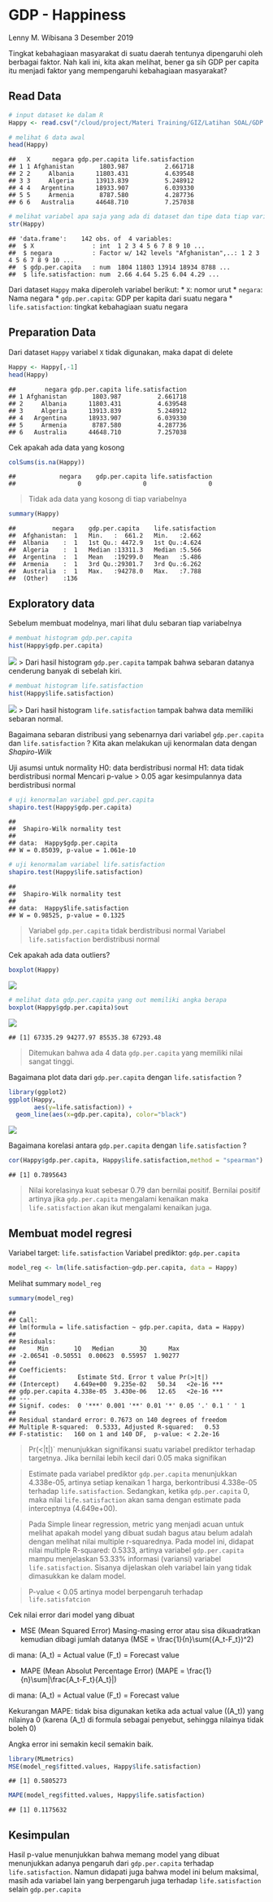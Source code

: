 GDP - Happiness
================
Lenny M. Wibisana
3 Desember 2019

Tingkat kebahagiaan masyarakat di suatu daerah tentunya dipengaruhi oleh
berbagai faktor. Nah kali ini, kita akan melihat, bener ga sih GDP per
capita itu menjadi faktor yang mempengaruhi kebahagiaan masyarakat?

## Read Data

``` r
# input dataset ke dalam R
Happy <- read.csv("/cloud/project/Materi Training/GIZ/Latihan SOAL/GDP vs Happiness.csv")
```

``` r
# melihat 6 data awal
head(Happy)
```

    ##   X      negara gdp.per.capita life.satisfaction
    ## 1 1 Afghanistan       1803.987          2.661718
    ## 2 2     Albania      11803.431          4.639548
    ## 3 3     Algeria      13913.839          5.248912
    ## 4 4   Argentina      18933.907          6.039330
    ## 5 5     Armenia       8787.580          4.287736
    ## 6 6   Australia      44648.710          7.257038

``` r
# melihat variabel apa saja yang ada di dataset dan tipe data tiap variabelnya
str(Happy)
```

    ## 'data.frame':    142 obs. of  4 variables:
    ##  $ X                : int  1 2 3 4 5 6 7 8 9 10 ...
    ##  $ negara           : Factor w/ 142 levels "Afghanistan",..: 1 2 3 4 5 6 7 8 9 10 ...
    ##  $ gdp.per.capita   : num  1804 11803 13914 18934 8788 ...
    ##  $ life.satisfaction: num  2.66 4.64 5.25 6.04 4.29 ...

Dari dataset `Happy` maka diperoleh variabel berikut: \* `X`: nomor urut
\* `negara`: Nama negara \* `gdp.per.capita`: GDP per kapita dari suatu
negara \* `life.satisfaction`: tingkat kebahagiaan suatu negara

## Preparation Data

Dari dataset `Happy` variabel `X` tidak digunakan, maka dapat di delete

``` r
Happy <- Happy[,-1]
head(Happy)
```

    ##        negara gdp.per.capita life.satisfaction
    ## 1 Afghanistan       1803.987          2.661718
    ## 2     Albania      11803.431          4.639548
    ## 3     Algeria      13913.839          5.248912
    ## 4   Argentina      18933.907          6.039330
    ## 5     Armenia       8787.580          4.287736
    ## 6   Australia      44648.710          7.257038

Cek apakah ada data yang kosong

``` r
colSums(is.na(Happy))
```

    ##            negara    gdp.per.capita life.satisfaction 
    ##                 0                 0                 0

> Tidak ada data yang kosong di tiap variabelnya

``` r
summary(Happy)
```

    ##          negara    gdp.per.capita    life.satisfaction
    ##  Afghanistan:  1   Min.   :  661.2   Min.   :2.662    
    ##  Albania    :  1   1st Qu.: 4472.9   1st Qu.:4.624    
    ##  Algeria    :  1   Median :13311.3   Median :5.566    
    ##  Argentina  :  1   Mean   :19299.0   Mean   :5.486    
    ##  Armenia    :  1   3rd Qu.:29301.7   3rd Qu.:6.262    
    ##  Australia  :  1   Max.   :94278.0   Max.   :7.788    
    ##  (Other)    :136

## Exploratory data

Sebelum membuat modelnya, mari lihat dulu sebaran tiap variabelnya

``` r
# membuat histogram gdp.per.capita
hist(Happy$gdp.per.capita)
```

![](GDP-vs-Happiness_files/figure-gfm/unnamed-chunk-6-1.png)<!-- --> \>
Dari hasil histogram `gdp.per.capita` tampak bahwa sebaran datanya
cenderung banyak di sebelah kiri.

``` r
# membuat histogram life.satisfaction
hist(Happy$life.satisfaction)
```

![](GDP-vs-Happiness_files/figure-gfm/unnamed-chunk-7-1.png)<!-- --> \>
Dari hasil histogram `life.satisfaction` tampak bahwa data memiliki
sebaran normal.

Bagaimana sebaran distribusi yang sebenarnya dari variabel
`gdp.per.capita` dan `life.satisfaction` ? Kita akan melakukan uji
kenormalan data dengan *Shapiro-Wilk*

Uji asumsi untuk normality H0: data berdistribusi normal H1: data tidak
berdistribusi normal Mencari p-value \> 0.05 agar kesimpulannya data
berdistribusi normal

``` r
# uji kenormalan variabel gpd.per.capita
shapiro.test(Happy$gdp.per.capita)
```

    ## 
    ##  Shapiro-Wilk normality test
    ## 
    ## data:  Happy$gdp.per.capita
    ## W = 0.85039, p-value = 1.061e-10

``` r
# uji kenormalam variabel life.satisfaction
shapiro.test(Happy$life.satisfaction)
```

    ## 
    ##  Shapiro-Wilk normality test
    ## 
    ## data:  Happy$life.satisfaction
    ## W = 0.98525, p-value = 0.1325

> Variabel `gdp.per.capita` tidak berdistribusi normal Variabel
> `life.satisfaction` berdistribusi normal

Cek apakah ada data outliers?

``` r
boxplot(Happy)
```

![](GDP-vs-Happiness_files/figure-gfm/unnamed-chunk-9-1.png)<!-- -->

``` r
# melihat data gdp.per.capita yang out memiliki angka berapa
boxplot(Happy$gdp.per.capita)$out
```

![](GDP-vs-Happiness_files/figure-gfm/unnamed-chunk-9-2.png)<!-- -->

    ## [1] 67335.29 94277.97 85535.38 67293.48

> Ditemukan bahwa ada 4 data `gdp.per.capita` yang memiliki nilai sangat
> tinggi.

Bagaimana plot data dari `gdp.per.capita` dengan `life.satisfaction` ?

``` r
library(ggplot2)
ggplot(Happy,
       aes(y=life.satisfaction)) +
  geom_line(aes(x=gdp.per.capita), color="black")
```

![](GDP-vs-Happiness_files/figure-gfm/unnamed-chunk-10-1.png)<!-- -->

Bagaimana korelasi antara `gdp.per.capita` dengan `life.satisfaction` ?

``` r
cor(Happy$gdp.per.capita, Happy$life.satisfaction,method = "spearman")
```

    ## [1] 0.7895643

> Nilai korelasinya kuat sebesar 0.79 dan bernilai positif. Bernilai
> positif artinya jika `gdp.per.capita` mengalami kenaikan maka
> `life.satisfaction` akan ikut mengalami kenaikan juga.

## Membuat model regresi

Variabel target: `life.satisfaction` Variabel prediktor:
`gdp.per.capita`

``` r
model_reg <- lm(life.satisfaction~gdp.per.capita, data = Happy)
```

Melihat summary `model_reg`

``` r
summary(model_reg)
```

    ## 
    ## Call:
    ## lm(formula = life.satisfaction ~ gdp.per.capita, data = Happy)
    ## 
    ## Residuals:
    ##      Min       1Q   Median       3Q      Max 
    ## -2.06541 -0.50551  0.00623  0.55957  1.90277 
    ## 
    ## Coefficients:
    ##                 Estimate Std. Error t value Pr(>|t|)    
    ## (Intercept)    4.649e+00  9.235e-02   50.34   <2e-16 ***
    ## gdp.per.capita 4.338e-05  3.430e-06   12.65   <2e-16 ***
    ## ---
    ## Signif. codes:  0 '***' 0.001 '**' 0.01 '*' 0.05 '.' 0.1 ' ' 1
    ## 
    ## Residual standard error: 0.7673 on 140 degrees of freedom
    ## Multiple R-squared:  0.5333, Adjusted R-squared:   0.53 
    ## F-statistic:   160 on 1 and 140 DF,  p-value: < 2.2e-16

> Pr(\<|t|)\` menunjukkan signifikansi suatu variabel prediktor terhadap
> targetnya. Jika bernilai lebih kecil dari 0.05 maka signifikan

> Estimate pada variabel prediktor `gdp.per.capita` menunjukkan
> 4.338e-05, artinya setiap kenaikan 1 harga, berkontribusi 4.338e-05
> terhadap `life.satisfaction`. Sedangkan, ketika `gdp.per.capita` 0,
> maka nilai `life.satisfaction` akan sama dengan estimate pada
> interceptnya (4.649e+00).

> Pada Simple linear regression, metric yang menjadi acuan untuk melihat
> apakah model yang dibuat sudah bagus atau belum adalah dengan melihat
> nilai multiple r-squarednya. Pada model ini, didapat nilai multiple
> R-squared: 0.5333, artinya variabel `gdp.per.capita` mampu menjelaskan
> 53.33% informasi (variansi) variabel `life.satisfaction`. Sisanya
> dijelaskan oleh variabel lain yang tidak dimasukkan ke dalam model.

> P-value \< 0.05 artinya model berpengaruh terhadap `life.satisfatcion`

Cek nilai error dari model yang dibuat

  - MSE (Mean Squared Error) Masing-masing error atau sisa dikuadratkan
    kemudian dibagi jumlah datanya
    \(MSE = \frac{1}{n}\sum({A_t-F_t})^2\)

di mana: \(A_t\) = Actual value \(F_t\) = Forecast value

  - MAPE (Mean Absolut Percentage Error)
    \(MAPE = \frac{1}{n}\sum|\frac{A_t-F_t}{A_t}|\)

di mana: \(A_t\) = Actual value \(F_t\) = Forecast value

Kekurangan MAPE: tidak bisa digunakan ketika ada actual value (\(A_t\))
yang nilainya 0 (karena \(A_t\) di formula sebagai penyebut, sehingga
nilainya tidak boleh 0)

Angka error ini semakin kecil semakin baik.

``` r
library(MLmetrics)
MSE(model_reg$fitted.values, Happy$life.satisfaction)
```

    ## [1] 0.5805273

``` r
MAPE(model_reg$fitted.values, Happy$life.satisfaction)
```

    ## [1] 0.1175632

## Kesimpulan

Hasil p-value menunjukkan bahwa memang model yang dibuat menunjukkan
adanya pengaruh dari `gdp.per.capita` terhadap `life.satisfaction`.
Namun didapati juga bahwa model ini belum maksimal, masih ada variabel
lain yang berpengaruh juga terhadap `life.satisfaction` selain
`gdp.per.capita`
